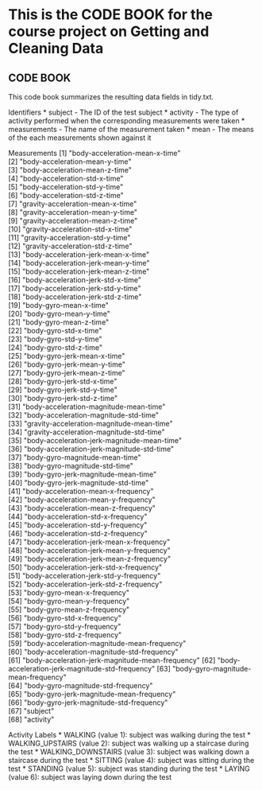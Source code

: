 # This is the CODE BOOK for the course project on Getting and Cleaning Data


## CODE BOOK


This code book summarizes the resulting data fields in tidy.txt.


Identifiers
	* subject - The ID of the test subject
	* activity - The type of activity performed when the corresponding measurements were taken
	* measurements - The name of the measurement taken
	* mean - The means of the each measurements shown against it


Measurements
 [1] "body-acceleration-mean-x-time"                  
 [2] "body-acceleration-mean-y-time"                  
 [3] "body-acceleration-mean-z-time"                  
 [4] "body-acceleration-std-x-time"                   
 [5] "body-acceleration-std-y-time"                   
 [6] "body-acceleration-std-z-time"                   
 [7] "gravity-acceleration-mean-x-time"               
 [8] "gravity-acceleration-mean-y-time"               
 [9] "gravity-acceleration-mean-z-time"               
[10] "gravity-acceleration-std-x-time"                
[11] "gravity-acceleration-std-y-time"                
[12] "gravity-acceleration-std-z-time"                
[13] "body-acceleration-jerk-mean-x-time"             
[14] "body-acceleration-jerk-mean-y-time"             
[15] "body-acceleration-jerk-mean-z-time"             
[16] "body-acceleration-jerk-std-x-time"              
[17] "body-acceleration-jerk-std-y-time"              
[18] "body-acceleration-jerk-std-z-time"              
[19] "body-gyro-mean-x-time"                          
[20] "body-gyro-mean-y-time"                          
[21] "body-gyro-mean-z-time"                          
[22] "body-gyro-std-x-time"                           
[23] "body-gyro-std-y-time"                           
[24] "body-gyro-std-z-time"                           
[25] "body-gyro-jerk-mean-x-time"                     
[26] "body-gyro-jerk-mean-y-time"                     
[27] "body-gyro-jerk-mean-z-time"                     
[28] "body-gyro-jerk-std-x-time"                      
[29] "body-gyro-jerk-std-y-time"                      
[30] "body-gyro-jerk-std-z-time"                      
[31] "body-acceleration-magnitude-mean-time"          
[32] "body-acceleration-magnitude-std-time"           
[33] "gravity-acceleration-magnitude-mean-time"       
[34] "gravity-acceleration-magnitude-std-time"        
[35] "body-acceleration-jerk-magnitude-mean-time"     
[36] "body-acceleration-jerk-magnitude-std-time"      
[37] "body-gyro-magnitude-mean-time"                  
[38] "body-gyro-magnitude-std-time"                   
[39] "body-gyro-jerk-magnitude-mean-time"             
[40] "body-gyro-jerk-magnitude-std-time"              
[41] "body-acceleration-mean-x-frequency"             
[42] "body-acceleration-mean-y-frequency"             
[43] "body-acceleration-mean-z-frequency"             
[44] "body-acceleration-std-x-frequency"              
[45] "body-acceleration-std-y-frequency"              
[46] "body-acceleration-std-z-frequency"              
[47] "body-acceleration-jerk-mean-x-frequency"        
[48] "body-acceleration-jerk-mean-y-frequency"        
[49] "body-acceleration-jerk-mean-z-frequency"        
[50] "body-acceleration-jerk-std-x-frequency"         
[51] "body-acceleration-jerk-std-y-frequency"         
[52] "body-acceleration-jerk-std-z-frequency"         
[53] "body-gyro-mean-x-frequency"                     
[54] "body-gyro-mean-y-frequency"                     
[55] "body-gyro-mean-z-frequency"                     
[56] "body-gyro-std-x-frequency"                      
[57] "body-gyro-std-y-frequency"                      
[58] "body-gyro-std-z-frequency"                      
[59] "body-acceleration-magnitude-mean-frequency"     
[60] "body-acceleration-magnitude-std-frequency"      
[61] "body-acceleration-jerk-magnitude-mean-frequency"
[62] "body-acceleration-jerk-magnitude-std-frequency" 
[63] "body-gyro-magnitude-mean-frequency"             
[64] "body-gyro-magnitude-std-frequency"              
[65] "body-gyro-jerk-magnitude-mean-frequency"        
[66] "body-gyro-jerk-magnitude-std-frequency"         
[67] "subject"                                        
[68] "activity"  


Activity Labels
	* WALKING (value 1): subject was walking during the test
	* WALKING_UPSTAIRS (value 2): subject was walking up a staircase during the test
	* WALKING_DOWNSTAIRS (value 3): subject was walking down a staircase during the test
	* SITTING (value 4): subject was sitting during the test
	* STANDING (value 5): subject was standing during the test
	* LAYING (value 6): subject was laying down during the test
